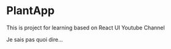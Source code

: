 # PlantApp
This is project for learning based on React UI Youtube Channel

Je sais pas quoi dire...
